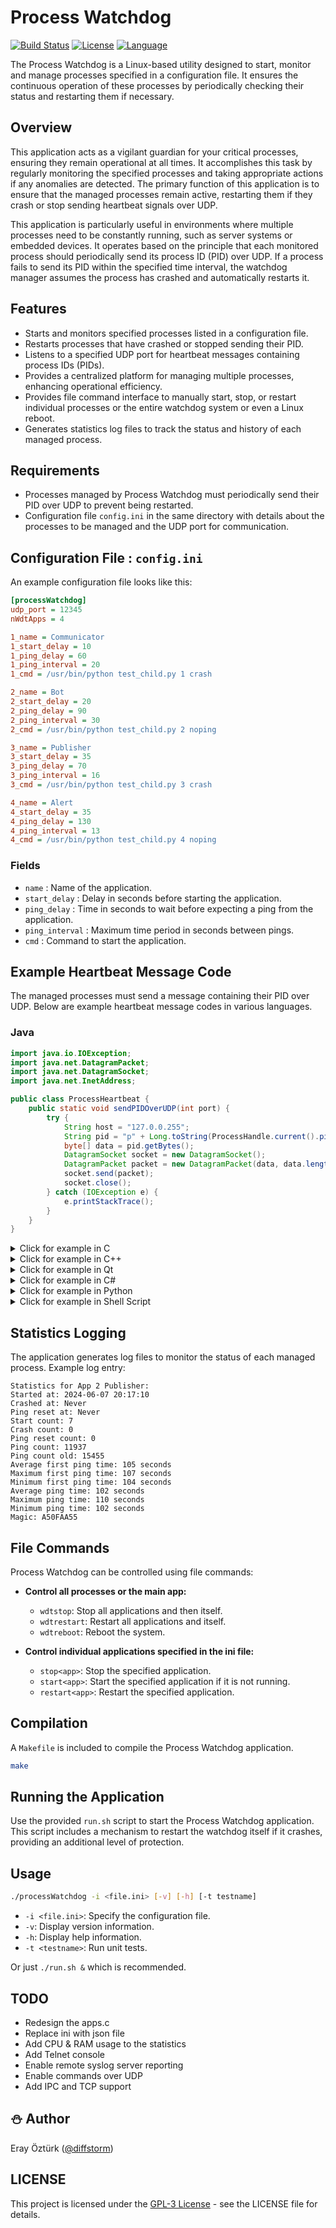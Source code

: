 # Process Watchdog

[![Build Status](https://github.com/diffstorm/processWatchdog/actions/workflows/c-cpp.yml/badge.svg)](https://github.com/diffstorm/processWatchdog/actions)
[![License](https://img.shields.io/github/license/diffstorm/processWatchdog)](https://github.com/diffstorm/processWatchdog/blob/main/LICENSE)
[![Language](https://img.shields.io/github/languages/top/diffstorm/processWatchdog)](https://github.com/diffstorm/processWatchdog)

The Process Watchdog is a Linux-based utility designed to start, monitor and manage processes specified in a configuration file. It ensures the continuous operation of these processes by periodically checking their status and restarting them if necessary.

## Overview
This application acts as a vigilant guardian for your critical processes, ensuring they remain operational at all times. It accomplishes this task by regularly monitoring the specified processes and taking appropriate actions if any anomalies are detected. The primary function of this application is to ensure that the managed processes remain active, restarting them if they crash or stop sending heartbeat signals over UDP.

This application is particularly useful in environments where multiple processes need to be constantly running, such as server systems or embedded devices. It operates based on the principle that each monitored process should periodically send its process ID (PID) over UDP. If a process fails to send its PID within the specified time interval, the watchdog manager assumes the process has crashed and automatically restarts it.

## Features
- Starts and monitors specified processes listed in a configuration file.
- Restarts processes that have crashed or stopped sending their PID.
- Listens to a specified UDP port for heartbeat messages containing process IDs (PIDs).
- Provides a centralized platform for managing multiple processes, enhancing operational efficiency.
- Provides file command interface to manually start, stop, or restart individual processes or the entire watchdog system or even a Linux reboot.
- Generates statistics log files to track the status and history of each managed process.

## Requirements
- Processes managed by Process Watchdog must periodically send their PID over UDP to prevent being restarted.
- Configuration file `config.ini` in the same directory with details about the processes to be managed and the UDP port for communication.

## Configuration File : `config.ini`
An example configuration file looks like this:

```ini
[processWatchdog]
udp_port = 12345
nWdtApps = 4

1_name = Communicator
1_start_delay = 10
1_ping_delay = 60
1_ping_interval = 20
1_cmd = /usr/bin/python test_child.py 1 crash

2_name = Bot
2_start_delay = 20
2_ping_delay = 90
2_ping_interval = 30
2_cmd = /usr/bin/python test_child.py 2 noping

3_name = Publisher
3_start_delay = 35
3_ping_delay = 70
3_ping_interval = 16
3_cmd = /usr/bin/python test_child.py 3 crash

4_name = Alert
4_start_delay = 35
4_ping_delay = 130
4_ping_interval = 13
4_cmd = /usr/bin/python test_child.py 4 noping
```

### Fields
- `name` : Name of the application.
- `start_delay` : Delay in seconds before starting the application.
- `ping_delay` : Time in seconds to wait before expecting a ping from the application.
- `ping_interval` : Maximum time period in seconds between pings.
- `cmd` : Command to start the application.

## Example Heartbeat Message Code
The managed processes must send a message containing their PID over UDP. Below are example heartbeat message codes in various languages.

### Java
```java
import java.io.IOException;
import java.net.DatagramPacket;
import java.net.DatagramSocket;
import java.net.InetAddress;

public class ProcessHeartbeat {
    public static void sendPIDOverUDP(int port) {
        try {
            String host = "127.0.0.255";
            String pid = "p" + Long.toString(ProcessHandle.current().pid());
            byte[] data = pid.getBytes();
            DatagramSocket socket = new DatagramSocket();
            DatagramPacket packet = new DatagramPacket(data, data.length, InetAddress.getByName(host), port);
            socket.send(packet);
            socket.close();
        } catch (IOException e) {
            e.printStackTrace();
        }
    }
}
```

<details>
  <summary>Click for example in C</summary>

### C
```c
#include <stdio.h>
#include <stdlib.h>
#include <unistd.h>
#include <string.h>
#include <arpa/inet.h>
#include <sys/types.h>
#include <sys/socket.h>

void sendPIDOverUDP(int port) {
    int sockfd;
    struct sockaddr_in servaddr;
    char buffer[1024];
    snprintf(buffer, sizeof(buffer), "p%d", getpid());

    // Creating socket file descriptor
    if ((sockfd = socket(AF_INET, SOCK_DGRAM, 0)) < 0) {
        perror("socket creation failed");
        exit(EXIT_FAILURE);
    }

    memset(&servaddr, 0, sizeof(servaddr));

    // Filling server information
    servaddr.sin_family = AF_INET;
    servaddr.sin_port = htons(port);
    servaddr.sin_addr.s_addr = INADDR_BROADCAST;

    // Send the PID message
    if (sendto(sockfd, buffer, strlen(buffer), 0, (const struct sockaddr *)&servaddr, sizeof(servaddr)) < 0) {
        perror("sendto failed");
    }

    close(sockfd);
}
```
</details>
<details>
  <summary>Click for example in C++</summary>

### C++
```cpp
#include <iostream>
#include <unistd.h>
#include <string>
#include <cstring>
#include <arpa/inet.h>
#include <sys/types.h>
#include <sys/socket.h>

void sendPIDOverUDP(int port) {
    int sockfd;
    struct sockaddr_in servaddr;
    std::string pid_message = "p" + std::to_string(getpid());

    // Creating socket file descriptor
    if ((sockfd = socket(AF_INET, SOCK_DGRAM, 0)) < 0) {
        perror("socket creation failed");
        exit(EXIT_FAILURE);
    }

    memset(&servaddr, 0, sizeof(servaddr));

    // Filling server information
    servaddr.sin_family = AF_INET;
    servaddr.sin_port = htons(port);
    servaddr.sin_addr.s_addr = INADDR_BROADCAST;

    // Send the PID message
    if (sendto(sockfd, pid_message.c_str(), pid_message.length(), 0, (const struct sockaddr *)&servaddr, sizeof(servaddr)) < 0) {
        perror("sendto failed");
    }

    close(sockfd);
}
```
</details>
<details>
  <summary>Click for example in Qt</summary>

### Qt (C++)
```cpp
#include <QUdpSocket>
#include <QCoreApplication>
#include <QProcess>

void sendPIDOverUDP(int port) {
    QUdpSocket udpSocket;
    QString message = "p" + QString::number(QCoreApplication::applicationPid());
    QByteArray data = message.toUtf8();

    udpSocket.writeDatagram(data, QHostAddress::Broadcast, port);
}
```
</details>
<details>
  <summary>Click for example in C#</summary>

### C#
```csharp
using System;
using System.Net;
using System.Net.Sockets;
using System.Text;
using System.Diagnostics;

public class Program
{
    public static void SendPIDOverUDP(int port)
    {
        UdpClient udpClient = new UdpClient();
        int pid = Process.GetCurrentProcess().Id;
        string message = "p" + pid.ToString();
        byte[] data = Encoding.UTF8.GetBytes(message);

        IPEndPoint endPoint = new IPEndPoint(IPAddress.Broadcast, port);
        udpClient.Send(data, data.Length, endPoint);
        udpClient.Close();
    }

    public static void Main()
    {
        SendPIDOverUDP(12345);
    }
}
```
</details>
<details>
  <summary>Click for example in Python</summary>

### Python
```python
import os
import socket

sock = socket.socket(socket.AF_INET, socket.SOCK_DGRAM)
pid = str(os.getpid())
data = 'p' + pid
sock.sendto(data.encode('utf-8'), ('localhost', 12345))
```
</details>
<details>
  <summary>Click for example in Shell Script</summary>

### Shell Script
```bash
#!/bin/bash

sendPIDOverUDP() {
    local port=$1
    local pid="p$$"
    echo -n $pid | nc -u -w1 -b 127.0.0.1 $port
}

sendPIDOverUDP 12345
```
</details>

## Statistics Logging
The application generates log files to monitor the status of each managed process. Example log entry:

```
Statistics for App 2 Publisher:
Started at: 2024-06-07 20:17:10
Crashed at: Never
Ping reset at: Never
Start count: 7
Crash count: 0
Ping reset count: 0
Ping count: 11937
Ping count old: 15455
Average first ping time: 105 seconds
Maximum first ping time: 107 seconds
Minimum first ping time: 104 seconds
Average ping time: 102 seconds
Maximum ping time: 110 seconds
Minimum ping time: 102 seconds
Magic: A50FAA55
```

## File Commands
Process Watchdog can be controlled using file commands:

- **Control all processes or the main app:**
  - `wdtstop`: Stop all applications and then itself.
  - `wdtrestart`: Restart all applications and itself.
  - `wdtreboot`: Reboot the system.

- **Control individual applications specified in the ini file:**
  - `stop<app>`: Stop the specified application.
  - `start<app>`: Start the specified application if it is not running.
  - `restart<app>`: Restart the specified application.

## Compilation
A `Makefile` is included to compile the Process Watchdog application.

```bash
make
```

## Running the Application
Use the provided `run.sh` script to start the Process Watchdog application. This script includes a mechanism to restart the watchdog itself if it crashes, providing an additional level of protection.

## Usage
```bash
./processWatchdog -i <file.ini> [-v] [-h] [-t testname]
```

- `-i <file.ini>`: Specify the configuration file.
- `-v`: Display version information.
- `-h`: Display help information.
- `-t <testname>`: Run unit tests.

Or just `./run.sh &` which is recommended.

## TODO
- Redesign the apps.c
- Replace ini with json file
- Add CPU & RAM usage to the statistics
- Add Telnet console
- Enable remote syslog server reporting
- Enable commands over UDP
- Add IPC and TCP support

## :snowman: Author
Eray Öztürk ([@diffstorm](https://github.com/diffstorm))

## LICENSE
This project is licensed under the [GPL-3 License](LICENSE) - see the LICENSE file for details.
